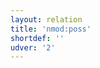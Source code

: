 ```yaml
---
layout: relation
title: 'nmod:poss'
shortdef: ''
udver: '2'
---
```

<!-- Interlanguage links updated Čt lis 12 09:43:32 CET 2020 -->

